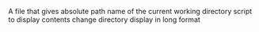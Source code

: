 A file that gives  absolute path name of the current working directory
script to display contents
change directory
display in long format
